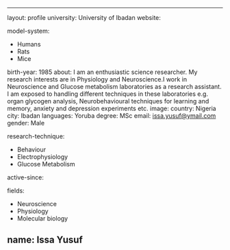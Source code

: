 
---
layout: profile
university: University of Ibadan
website: 

model-system: 
- Humans
- Rats
- Mice

birth-year: 1985
about: I am an enthusiastic science researcher. My research interests are in Physiology and Neuroscience.I work in Neuroscience and Glucose metabolism laboratories as a research assistant. I am exposed to handling different techniques in these laboratories e.g. organ glycogen analysis, Neurobehavioural techniques for learning and memory, anxiety and depression experiments etc.
image: 
country: Nigeria
city: Ibadan
languages: Yoruba
degree: MSc
email: issa.yusuf@ymail.com
gender: Male

research-technique: 
- Behaviour
- Electrophysiology
- Glucose Metabolism

active-since: 

fields: 
- Neuroscience
- Physiology
- Molecular biology

name: Issa Yusuf
---